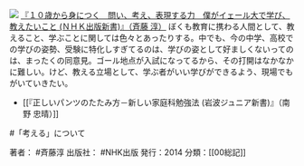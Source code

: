 
[![](https://images-fe.ssl-images-amazon.com/images/I/41byl1RabiL._SL160_.jpg)](http://www.amazon.co.jp/exec/obidos/ASIN/B00NKHCMGK/choiyaki81-22/ref=nosim)
[『１０歳から身につく　問い、考え、表現する力　僕がイェール大で学び、教えたいこと (ＮＨＫ出版新書)』（斉藤 淳）](http://www.amazon.co.jp/exec/obidos/ASIN/B00NKHCMGK/choiyaki81-22/ref=nosim)
ぼくも教育に携わる人間として、教えること、学ぶことに関しては色々とあったりする。中でも、今の中学、高校での学びの姿勢、受験に特化しすぎてるのは、学びの姿として好ましくないってのは、まったくの同意見。ゴール地点が入試になってるから、その打開はなかなかに難しい。けど、教える立場として、学ぶ者がいい学びができるよう、現場でもがいていきたい。

- [[『正しいパンツのたたみ方－新しい家庭科勉強法 (岩波ジュニア新書)』（南野 忠晴）]]

#「考える」について 

著者： #斉藤淳
出版社： #NHK出版
発行：2014
分類：[[00総記]]